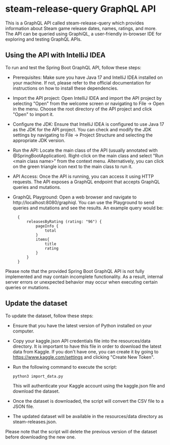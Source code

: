 # steam-release-query GraphQL API
This is a GraphQL API called steam-release-query which provides information about Steam game release dates, names, ratings, and more. The API can be queried using GraphiQL, a user-friendly in-browser IDE for exploring and testing GraphQL APIs.

## Using the API with IntelliJ IDEA

To run and test the Spring Boot GraphQL API, follow these steps:

- Prerequisites: Make sure you have Java 17 and IntelliJ IDEA installed on your machine. If not, please refer to the official documentation for instructions on how to install these dependencies.
- Import the API project: Open IntelliJ IDEA and import the API project by selecting "Open" from the welcome screen or navigating to File → Open in the menu. Choose the root directory of the API project and click "Open" to import it.
- Configure the JDK: Ensure that IntelliJ IDEA is configured to use Java 17 as the JDK for the API project. You can check and modify the JDK settings by navigating to File → Project Structure and selecting the appropriate JDK version.
- Run the API: Locate the main class of the API (usually annotated with @SpringBootApplication). Right-click on the main class and select "Run \<main class name>" from the context menu. Alternatively, you can click on the green triangle icon next to the main class to run it.
- API Access: Once the API is running, you can access it using HTTP requests. The API exposes a GraphQL endpoint that accepts GraphQL queries and mutations.
- GraphQL Playground: Open a web browser and navigate to http://localhost:8080/graphiql. You can use the Playground to send queries and mutations and see the results. An example query would be:

        
        {
            releasesByRating (rating: "96") {
                pageInfo {
                    total
                }
                items{
                    title
                    rating
                }
            }
        }

Please note that the provided Spring Boot GraphQL API is not fully implemented and may contain incomplete functionality. As a result, internal server errors or unexpected behavior may occur when executing certain queries or mutations.

## Update the dataset

To update the dataset, follow these steps:

- Ensure that you have the latest version of Python installed on your computer.
- Copy your kaggle.json API credentials file into the resources/data directory. It is important to have this file in order to download the latest data from Kaggle. If you don't have one, you can create it by going to https://www.kaggle.com/settings and clicking "Create New Token".
- Run the following command to execute the script: 
    
      python3 import_data.py
    
  This will authenticate your Kaggle account using the kaggle.json file and download the dataset.
- Once the dataset is downloaded, the script will convert the CSV file to a JSON file.
- The updated dataset will be available in the resources/data directory as steam-releases.json.

Please note that the script will delete the previous version of the dataset before downloading the new one.



